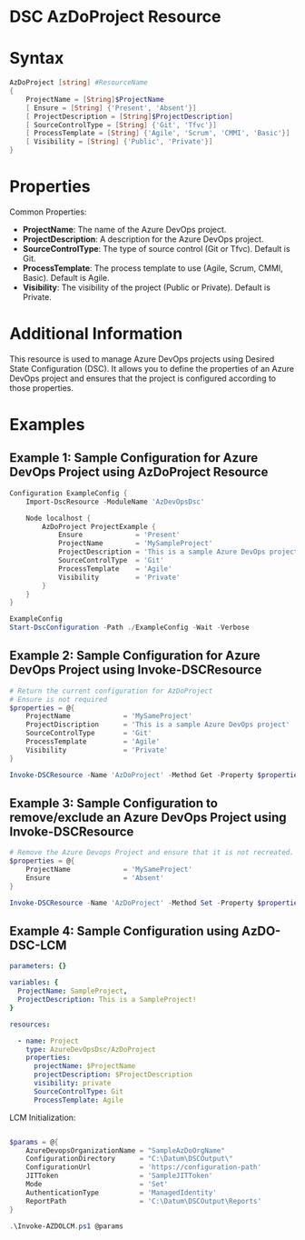 # DSC AzDoProject Resource

# Syntax

``` PowerShell
AzDoProject [string] #ResourceName
{
    ProjectName = [String]$ProjectName
    [ Ensure = [String] {'Present', 'Absent'}]
    [ ProjectDescription = [String]$ProjectDescription]
    [ SourceControlType = [String] {'Git', 'Tfvc'}]
    [ ProcessTemplate = [String] {'Agile', 'Scrum', 'CMMI', 'Basic'}]
    [ Visibility = [String] {'Public', 'Private'}]
}
```

# Properties

Common Properties:

- __ProjectName__: The name of the Azure DevOps project.
- __ProjectDescription__: A description for the Azure DevOps project.
- __SourceControlType__: The type of source control (Git or Tfvc). Default is Git.
- __ProcessTemplate__: The process template to use (Agile, Scrum, CMMI, Basic). Default is Agile.
- __Visibility__: The visibility of the project (Public or Private). Default is Private.

# Additional Information

This resource is used to manage Azure DevOps projects using Desired State Configuration (DSC).
It allows you to define the properties of an Azure DevOps project and ensures that the project is configured according to those properties.

# Examples

## Example 1: Sample Configuration for Azure DevOps Project using AzDoProject Resource

``` PowerShell
Configuration ExampleConfig {
    Import-DscResource -ModuleName 'AzDevOpsDsc'

    Node localhost {
        AzDoProject ProjectExample {
            Ensure             = 'Present'
            ProjectName        = 'MySampleProject'
            ProjectDescription = 'This is a sample Azure DevOps project.'
            SourceControlType  = 'Git'
            ProcessTemplate    = 'Agile'
            Visibility         = 'Private'
        }
    }
}

ExampleConfig
Start-DscConfiguration -Path ./ExampleConfig -Wait -Verbose

```

## Example 2: Sample Configuration for Azure DevOps Project using Invoke-DSCResource

``` PowerShell
# Return the current configuration for AzDoProject
# Ensure is not required
$properties = @{
    ProjectName             = 'MySameProject'
    ProjectDiscription      = 'This is a sample Azure DevOps project'
    SourceControlType       = 'Git'
    ProcessTemplate         = 'Agile'
    Visibility              = 'Private'
}

Invoke-DSCResource -Name 'AzDoProject' -Method Get -Property $properties -ModuleName 'AzureDevOpsDsc'
```

## Example 3: Sample Configuration to remove/exclude an Azure DevOps Project using Invoke-DSCResource

``` PowerShell
# Remove the Azure Devops Project and ensure that it is not recreated.
$properties = @{
    ProjectName             = 'MySameProject'
    Ensure                  = 'Absent'
}

Invoke-DSCResource -Name 'AzDoProject' -Method Set -Property $properties -ModuleName 'AzureDevOpsDsc'
```

## Example 4: Sample Configuration using AzDO-DSC-LCM

``` YAML
parameters: {}

variables: {
  ProjectName: SampleProject,
  ProjectDescription: This is a SampleProject!   
}

resources:

  - name: Project
    type: AzureDevOpsDsc/AzDoProject
    properties:
      projectName: $ProjectName
      projectDescription: $ProjectDescription
      visibility: private
      SourceControlType: Git
      ProcessTemplate: Agile
```

LCM Initialization:

``` PowerShell

$params = @{
    AzureDevopsOrganizationName = "SampleAzDoOrgName"
    ConfigurationDirectory      = "C:\Datum\DSCOutput\"
    ConfigurationUrl            = 'https://configuration-path'
    JITToken                    = 'SampleJITToken'
    Mode                        = 'Set'
    AuthenticationType          = 'ManagedIdentity'
    ReportPath                  = 'C:\Datum\DSCOutput\Reports'
}

.\Invoke-AZDOLCM.ps1 @params

```
